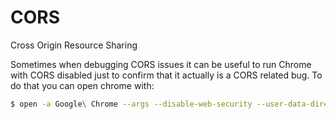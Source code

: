 # CORS

Cross Origin Resource Sharing

Sometimes when debugging CORS issues it can be useful to run Chrome with CORS
disabled just to confirm that it actually is a CORS related bug.  To do that you
can open chrome with:

```sh
$ open -a Google\ Chrome --args --disable-web-security --user-data-dir=~/desktop/some-data
```
